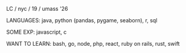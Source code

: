 LC / nyc / 19 / umass '26

LANGUAGES: java, python (pandas, pygame, seaborn), r, sql

SOME EXP: javascript, c

WANT TO LEARN: bash, go, node, php, react, ruby on rails, rust, swift

